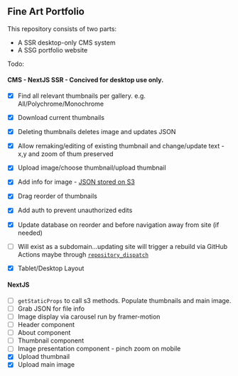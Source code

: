 Fine Art Portfolio
---
This repository consists of two parts:
* A SSR desktop-only CMS system
* A SSG portfolio website

Todo:
#### CMS - NextJS SSR - Concived for desktop use only. 
* [x] Find all relevant thumbnails per gallery. e.g. All/Polychrome/Monochrome
* [x] Download current thumbnails
* [x] Deleting thumbnails deletes image and updates JSON
* [x] Allow remaking/editing of existing thumbnail and change/update text - x,y and zoom of thum preserved 
* [x] Upload image/choose thumbnail/upload thumbnail
* [x] Add info for image - [JSON stored on S3](https://dev.to/aws-builders/using-aws-s3-as-a-database-17l0)
* [x] Drag reorder of thumbnails
* [x] Add auth to prevent unauthorized edits
* [x] Update database on reorder and before navigation away from site (if needed)
* [ ] Will exist as a subdomain...updating site will trigger a rebuild via GitHub Actions maybe through [`repository_dispatch`](https://stackoverflow.com/questions/68147899/whats-is-the-difference-between-repository-dispatch-and-workflow-dispatch-in-git)
* [x] Tablet/Desktop Layout


#### NextJS
* [ ] `getStaticProps` to call s3 methods. Populate thumbnails and main image.
* [ ] Grab JSON for file info
* [ ] Image display via carousel run by framer-motion
* [ ] Header component
* [ ] About component
* [ ] Thumbnail component
* [ ] Image presentation component - pinch zoom on mobile
* [x] Upload thumbnail
* [x] Upload main image
